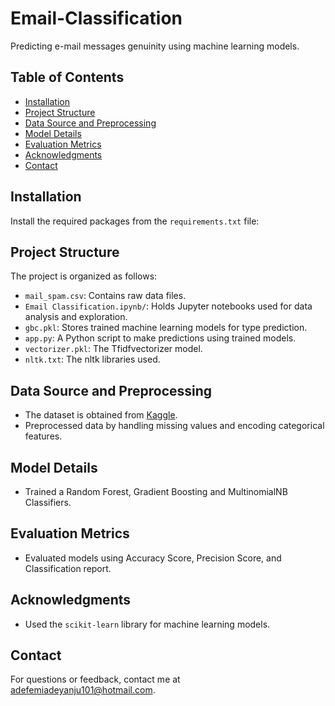 # Email-Classification

Predicting e-mail messages genuinity using machine learning models.

## Table of Contents
- [Installation](#installation)
- [Project Structure](#project-structure)
- [Data Source and Preprocessing](#data-source-and-preprocessing)
- [Model Details](#model-details)
- [Evaluation Metrics](#evaluation-metrics)
- [Acknowledgments](#acknowledgments)
- [Contact](#contact)

## Installation
Install the required packages from the `requirements.txt` file:

## Project Structure
The project is organized as follows:

- `mail_spam.csv`: Contains raw data files.
- `Email Classification.ipynb/`: Holds Jupyter notebooks used for data analysis and exploration.
- `gbc.pkl`: Stores trained machine learning models for type prediction.
- `app.py`: A Python script to make predictions using trained models.
- `vectorizer.pkl`: The Tfidfvectorizer model.
- `nltk.txt`: The nltk libraries used.

## Data Source and Preprocessing
- The dataset is obtained from [Kaggle](https://www.kaggle.com/dataset).
- Preprocessed data by handling missing values and encoding categorical features.

## Model Details
- Trained a Random Forest, Gradient Boosting and MultinomialNB Classifiers.

## Evaluation Metrics
- Evaluated models using Accuracy Score, Precision Score, and Classification report.

## Acknowledgments
- Used the `scikit-learn` library for machine learning models.

## Contact
For questions or feedback, contact me at adefemiadeyanju101@hotmail.com.
